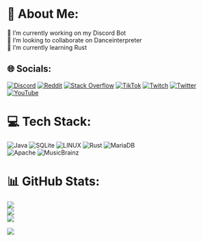 # 💫 About Me:
🔭 I’m currently working on my Discord Bot<br>👯 I’m looking to collaborate on Danceinterpreter<br>🌱 I’m currently learning Rust


## 🌐 Socials:
[![Discord](https://img.shields.io/badge/Discord-%237289DA.svg?logo=discord&logoColor=white)](https://discord.gg/EdKD5FE) 
[![Reddit](https://img.shields.io/badge/Reddit-%23FF4500.svg?logo=Reddit&logoColor=white)](https://reddit.com/user/klassenserver7b) 
[![Stack Overflow](https://img.shields.io/badge/-Stackoverflow-FE7A16?logo=stack-overflow&logoColor=white)](https://stackoverflow.com/users/21666516) 
[![TikTok](https://img.shields.io/badge/TikTok-%23000000.svg?logo=TikTok&logoColor=white)](https://tiktok.com/@klassenserver7b) 
[![Twitch](https://img.shields.io/badge/Twitch-%239146FF.svg?logo=Twitch&logoColor=white)](https://twitch.tv/klassenserver7b) 
[![Twitter](https://img.shields.io/badge/Twitter-%231DA1F2.svg?logo=Twitter&logoColor=white)](https://twitter.com/klassenserver7) 
[![YouTube](https://img.shields.io/badge/YouTube-%23FF0000.svg?logo=YouTube&logoColor=white)](https://youtube.com/channel/UCDMT6ZaqoQiqBRuerCcWXKw) 

# 💻 Tech Stack:
![Java](https://img.shields.io/badge/java-%23ED8B00.svg?style=for-the-badge&logo=java&logoColor=white) 
![SQLite](https://img.shields.io/badge/sqlite-%2307405e.svg?style=for-the-badge&logo=sqlite&logoColor=white) 
![LINUX](https://img.shields.io/badge/Linux-FCC624?style=for-the-badge&logo=linux&logoColor=black)
![Rust](https://img.shields.io/badge/rust-%23000000.svg?style=for-the-badge&logo=rust&logoColor=white)
![MariaDB](https://img.shields.io/badge/MariaDB-003545?style=for-the-badge&logo=mariadb&logoColor=white)  
![Apache](https://img.shields.io/badge/apache-%23D42029.svg?style=for-the-badge&logo=apache&logoColor=white) 
![MusicBrainz](https://img.shields.io/badge/Musicbrainz-EB743B?style=for-the-badge&logo=musicbrainz&logoColor=BA478F) 

# 📊 GitHub Stats:
![](https://github-readme-stats.vercel.app/api?username=klassenserver7b&theme=dark&hide_border=false&include_all_commits=true&count_private=true)<br/>
![](https://github-readme-streak-stats.herokuapp.com/?user=klassenserver7b&theme=dark&hide_border=false)<br/>
![](https://github-readme-stats.vercel.app/api/top-langs/?username=klassenserver7b&theme=dark&hide_border=false&include_all_commits=true&count_private=true&layout=compact)

[![](https://visitcount.itsvg.in/api?id=Klassenserver7b&icon=0&color=0)](https://visitcount.itsvg.in)
